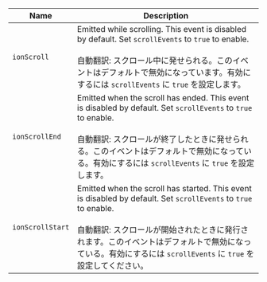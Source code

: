 
| Name | Description |
| --- | --- |
| `ionScroll` | Emitted while scrolling. This event is disabled by default. Set `scrollEvents` to `true` to enable.<br /><br />自動翻訳: スクロール中に発せられる。このイベントはデフォルトで無効になっています。有効にするには `scrollEvents` に `true` を設定します。 |
| `ionScrollEnd` | Emitted when the scroll has ended. This event is disabled by default. Set `scrollEvents` to `true` to enable.<br /><br />自動翻訳: スクロールが終了したときに発せられる。このイベントはデフォルトで無効になっている。有効にするには `scrollEvents` に `true` を設定します。 |
| `ionScrollStart` | Emitted when the scroll has started. This event is disabled by default. Set `scrollEvents` to `true` to enable.<br /><br />自動翻訳: スクロールが開始されたときに発行されます。このイベントはデフォルトで無効になっている。有効にするには `scrollEvents` に `true` を設定してください。 |

